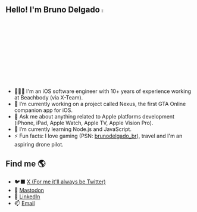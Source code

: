## Hello! I'm Bruno Delgado <img src="https://media.giphy.com/media/hvRJCLFzcasrR4ia7z/giphy.gif" width="5%">
- 👨🏻‍💻 I'm an iOS software engineer with 10+ years of experience working at Beachbody (via X-Team).
- 🔭 I’m currently working on a project called Nexus, the first GTA Online companion app for iOS.
- 💬 Ask me about anything related to Apple platforms development (iPhone, iPad, Apple Watch, Apple TV, Apple Vision Pro).
- 🌱 I’m currently learning Node.js and JavaScript.
- ⚡ Fun facts: I love gaming (PSN: [brunodelgado_br](https://psnprofiles.com/brunodelgado_br)), travel and I'm an aspiring drone pilot.

 
## Find me 🌎
- 🐦‍⬛ [X (For me it'll always be Twitter)](https://x.com/_brunodelgado)
- 🐘 [Mastodon](https://mastodon.social/@brunodelgado)
- 💼 [LinkedIn](https://linkedin.com/in/bdelgado)
- 📫 [Email](bruno.a.delgado@gmail.com)
